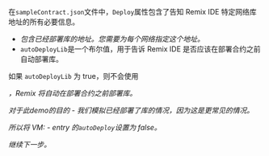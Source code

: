 在`sampleContract.json`文件中，`Deploy`属性包含了告知 Remix IDE 特定网络库地址的所有必要信息。

 - <address> 包含已经部署库的地址。您需要为每个网络指定这个地址。
 - `autoDeployLib`是一个布尔值，用于告诉 Remix IDE 是否应该在部署合约之前自动部署库。

如果 `autoDeployLib` 为 true，则不会使用 <address>，Remix 将自动在部署合约之前部署库。

对于此demo的目的 - 我们模拟已经部署了库的情况，因为这是更常见的情况。

所以将 VM: - entry 的`autoDeploy`设置为 false。

继续下一步。
